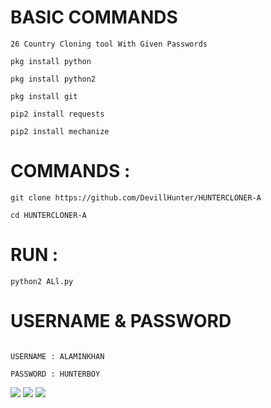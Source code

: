 
# BASIC COMMANDS

````
26 Country Cloning tool With Given Passwords

pkg install python

pkg install python2

pkg install git

pip2 install requests

pip2 install mechanize
````

# COMMANDS :
````
git clone https://github.com/DevillHunter/HUNTERCLONER-A

cd HUNTERCLONER-A
````


# RUN :
````
python2 ALl.py
````

# USERNAME & PASSWORD
````

USERNAME : ALAMINKHAN

PASSWORD : HUNTERBOY
````
![](https://a.top4top.io/p_18861h4ha0.jpg)
![](https://b.top4top.io/p_1886ccxzt0.jpg)
![](https://a.top4top.io/p_1886awl5g0.jpg)

